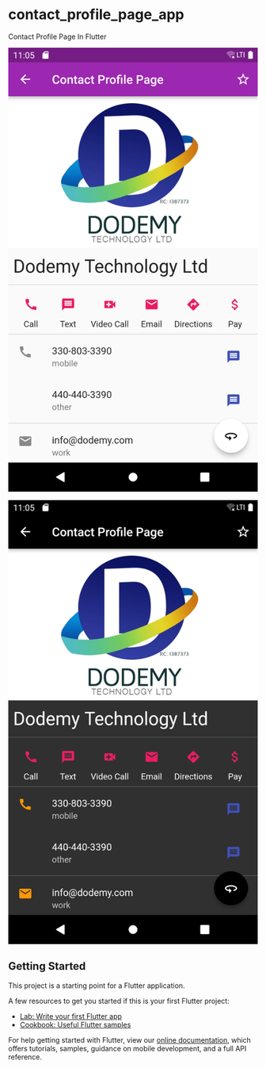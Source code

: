 # contact_profile_page_app

Contact Profile Page In Flutter

![Light Theme](https://github.com/maduoma/contact_profile_page_app/blob/master/Light.png)

![Light Theme](https://github.com/maduoma/contact_profile_page_app/blob/master/Dark.png)

## Getting Started

This project is a starting point for a Flutter application.

A few resources to get you started if this is your first Flutter project:

- [Lab: Write your first Flutter app](https://flutter.dev/docs/get-started/codelab)
- [Cookbook: Useful Flutter samples](https://flutter.dev/docs/cookbook)

For help getting started with Flutter, view our
[online documentation](https://flutter.dev/docs), which offers tutorials,
samples, guidance on mobile development, and a full API reference.
